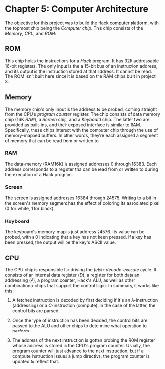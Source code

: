 # Chapter 5: Computer Architecture

The objective for this project was to build the Hack computer platform, with the topmost chip being the _Computer chip_. This chip consists of the _Memory_, _CPU_, and _ROM_:

## ROM

This chip holds the instructions for a _Hack_ program. It has 32K addressable 16-bit registers. The only input is the a 15-bit bus of an instruction address, and its output is the instruction stored at that address. It cannot be read. The ROM isn't built here since it is based on the RAM chips built in project 3.

## Memory

The memory chip's only input is the address to be probed, coming straight from the CPU's _program counter_ register. The chip consists of data memory chip (16K _RAM_), a _Screen_ chip, and a _Keyboard_ chip. The latter two are provided as built-ins, and their exposed interface is similar to RAM. Specifically, these chips interact with the computer chip through the use of memory-mapped buffers. In other words, they're each assigned a segment of memory that can be read from or written to.

### RAM

The data-memory (RAM16K) is assigned addresses 0 through 16383. Each address corresponds to a register tha can be read from or written to during the execution of a Hack program.

### Screen

The screen is assigned addresses 16384 through 24575. Writing to a bit in the screen's memory segment has the effect of coloring its associated pixel (0 for white, 1 for black).

### Keyboard

The keyboard's memory-map is just address 24576. Its value can be probed, with a 0 indicating that a key has not been pressed. If a key has been pressed, the output will be the key's ASCII value.

## CPU

The CPU chip is responsible for driving the _fetch-decode-execute_ cycle. It consists of an internal data register (_D_), a register for both data an addressing (_A_), a program counter, Hack's ALU, as well as other combinational chips that support the control logic. In summary, it works like this:

1. A fetched instruction is decoded by first deciding if it's an _A_-instruction (addressing) or a _C_-instruction (compute). In the case of the latter, the control bits are parsed.

2. Once the type of instruction has been decided, the control bits are passed to the ALU and other chips to determine what operation to perform.

3. The address of the next instruction is gotten probing the ROM register whose address is stored in the CPU's program counter. Usually, the program counter will just advance to the next instruction, but if a compute instruction issues a jump directive, the program counter is updated to reflect that.
